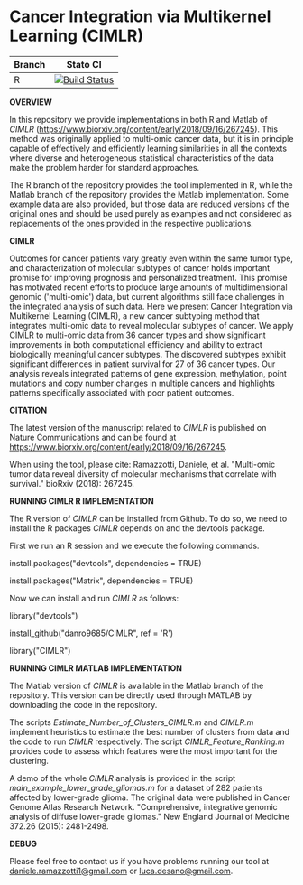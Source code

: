 Cancer Integration via Multikernel Learning (**CIMLR**)
=======================================================

| Branch              | Stato CI      |
|---------------------|---------------|
| R | [![Build Status](https://travis-ci.org/danro9685/CIMLR.svg?branch=R)](https://travis-ci.org/danro9685/CIMLR) |


**OVERVIEW**

In this repository we provide implementations in both R and Matlab of *CIMLR* (https://www.biorxiv.org/content/early/2018/09/16/267245). This method was originally applied to multi-omic cancer data, but it is in principle capable of effectively and efficiently learning similarities in all the contexts where diverse and heterogeneous statistical characteristics of the data make the problem harder for standard approaches. 

The R branch of the repository provides the tool implemented in R, while the Matlab branch of the repository provides the Matlab implementation. Some example data are also provided, but those data are reduced versions of the original ones and should be used purely as examples and not considered as replacements of the ones provided in the respective publications. 

**CIMLR**

Outcomes for cancer patients vary greatly even within the same tumor type, and characterization of molecular subtypes of cancer holds important promise for improving prognosis and personalized treatment. This promise has motivated recent efforts to produce large amounts of multidimensional genomic ('multi-omic') data, but current algorithms still face challenges in the integrated analysis of such data. Here we present Cancer Integration via Multikernel Learning (CIMLR), a new cancer subtyping method that integrates multi-omic data to reveal molecular subtypes of cancer. We apply CIMLR to multi-omic data from 36 cancer types and show significant improvements in both computational efficiency and ability to extract biologically meaningful cancer subtypes. The discovered subtypes exhibit significant differences in patient survival for 27 of 36 cancer types. Our analysis reveals integrated patterns of gene expression, methylation, point mutations and copy number changes in multiple cancers and highlights patterns specifically associated with poor patient outcomes. 

**CITATION**

The latest version of the manuscript related to *CIMLR* is published on Nature Communications and can be found at https://www.biorxiv.org/content/early/2018/09/16/267245. 

When using the tool, please cite: Ramazzotti, Daniele, et al. "Multi-omic tumor data reveal diversity of molecular mechanisms that correlate with survival." bioRxiv (2018): 267245. 

**RUNNING CIMLR R IMPLEMENTATION**

The R version of *CIMLR* can be installed from Github. To do so, we need to install the R packages *CIMLR* depends on and the devtools package. 

First we run an R session and we execute the following commands. 

install.packages("devtools", dependencies = TRUE)

install.packages("Matrix", dependencies = TRUE)

Now we can install and run *CIMLR* as follows: 

library("devtools")

install_github("danro9685/CIMLR", ref = 'R')

library("CIMLR")

**RUNNING CIMLR MATLAB IMPLEMENTATION**

The Matlab version of *CIMLR* is available in the Matlab branch of the repository. This version can be directly used through MATLAB by downloading the code in the repository. 

The scripts *Estimate_Number_of_Clusters_CIMLR.m* and *CIMLR.m* implement heuristics to estimate the best number of clusters from data and the code to run *CIMLR* respectively. The script *CIMLR_Feature_Ranking.m* provides code to assess which features were the most important for the clustering. 

A demo of the whole *CIMLR* analysis is provided in the script *main_example_lower_grade_gliomas.m* for a dataset of 282 patients affected by lower-grade glioma. The original data were published in Cancer Genome Atlas Research Network. "Comprehensive, integrative genomic analysis of diffuse lower-grade gliomas." New England Journal of Medicine 372.26 (2015): 2481-2498. 

**DEBUG**

Please feel free to contact us if you have problems running our tool at daniele.ramazzotti1@gmail.com or luca.desano@gmail.com. 
